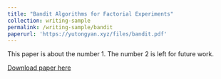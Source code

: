 ```yaml
---
title: "Bandit Algorithms for Factorial Experiments"
collection: writing-sample
permalink: /writing-sample/bandit
paperurl: 'https://yutongyan.xyz/files/bandit.pdf'
---
```

This paper is about the number 1. The number 2 is left for future work.

[Download paper here](https://yutongyan.xyz/files/bandit.pdf)
